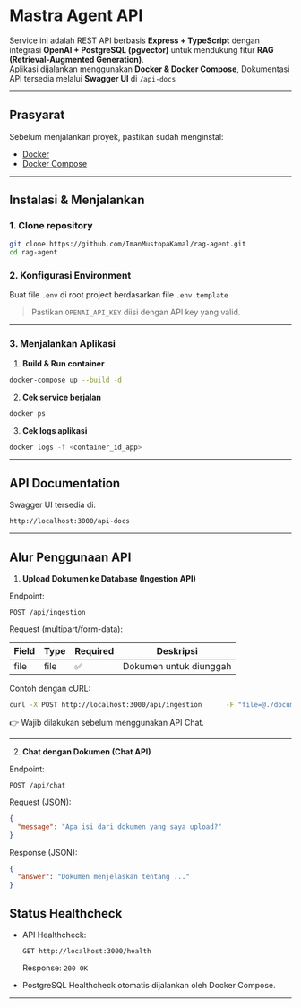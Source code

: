 # Mastra Agent API

Service ini adalah REST API berbasis **Express + TypeScript** dengan integrasi **OpenAI + PostgreSQL (pgvector)** untuk mendukung fitur **RAG (Retrieval-Augmented Generation)**.  
Aplikasi dijalankan menggunakan **Docker & Docker Compose**, Dokumentasi API tersedia melalui **Swagger UI** di `/api-docs`

---

## Prasyarat

Sebelum menjalankan proyek, pastikan sudah menginstal:

- [Docker](https://docs.docker.com/get-docker/)
- [Docker Compose](https://docs.docker.com/compose/)

---

## Instalasi & Menjalankan

### 1. Clone repository

```bash
git clone https://github.com/ImanMustopaKamal/rag-agent.git
cd rag-agent
```

### 2. Konfigurasi Environment

Buat file `.env` di root project berdasarkan file `.env.template`

> Pastikan `OPENAI_API_KEY` diisi dengan API key yang valid.

---

### 3. Menjalankan Aplikasi

1. **Build & Run container**

```bash
docker-compose up --build -d
```

2. **Cek service berjalan**

```bash
docker ps
```

3. **Cek logs aplikasi**

```bash
docker logs -f <container_id_app>
```

---

## API Documentation

Swagger UI tersedia di:

```
http://localhost:3000/api-docs
```

---

## Alur Penggunaan API

1. **Upload Dokumen ke Database (Ingestion API)**

  Endpoint:

  ```
  POST /api/ingestion
  ```

  Request (multipart/form-data):

  | Field | Type | Required | Deskripsi              |
  | ----- | ---- | -------- | ---------------------- |
  | file  | file | ✅       | Dokumen untuk diunggah |

  Contoh dengan cURL:

  ```bash
  curl -X POST http://localhost:3000/api/ingestion      -F "file=@./documents/sample.pdf"
  ```

  👉 Wajib dilakukan sebelum menggunakan API Chat.

---

2. **Chat dengan Dokumen (Chat API)**

  Endpoint:

  ```
  POST /api/chat
  ```

  Request (JSON):

  ```json
  {
    "message": "Apa isi dari dokumen yang saya upload?"
  }
  ```

  Response (JSON):

  ```json
  {
    "answer": "Dokumen menjelaskan tentang ..."
  }
  ```

## Status Healthcheck

- API Healthcheck:

  ```
  GET http://localhost:3000/health
  ```

  Response: `200 OK`

- PostgreSQL Healthcheck otomatis dijalankan oleh Docker Compose.

---
